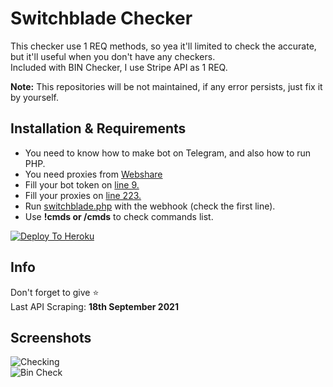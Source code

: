 # Switchblade Checker
This checker use 1 REQ methods, so yea it'll limited to check the accurate, but it'll useful when you don't have any checkers.  
Included with BIN Checker, I use Stripe API as 1 REQ.
  
**Note:** This repositories will be not maintained, if any error persists, just fix it by yourself.

## Installation & Requirements
- You need to know how to make bot on Telegram, and also how to run PHP.
- You need proxies from [Webshare](https://www.webshare.io/)
- Fill your bot token on [line 9.](https://github.com/rizzyneck/switchblade-cc/blob/4e09023a1f4d30a834c0e82848ba891b9df49e8b/switchblade.php#L9)  
- Fill your proxies on [line 223.](https://github.com/rizzyneck/switchblade-cc/blob/4e09023a1f4d30a834c0e82848ba891b9df49e8b/switchblade.php#L223)
- Run [switchblade.php](https://github.com/rizzyneck/switchblade-cc/blob/main/switchblade.php) with the webhook (check the first line).  
- Use **!cmds or /cmds** to check commands list.  

[![Deploy To Heroku](https://www.herokucdn.com/deploy/button.svg)](https://heroku.com/deploy?template=https://github.com/strikerop96/switchblade-cc)
## Info
Don't forget to give ⭐  
Last API Scraping: **18th September 2021**  

## Screenshots
![Checking](https://i.ibb.co/myHK9Dd/swc.png)  
![Bin Check](https://i.ibb.co/GxN3HgS/bn.png)
